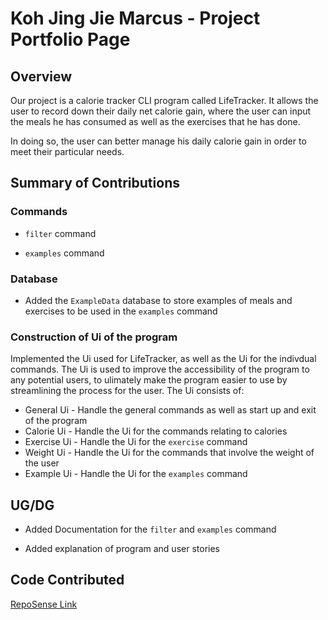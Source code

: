 # Koh Jing Jie Marcus - Project Portfolio Page

## Overview
Our project is a calorie tracker CLI program called LifeTracker. It allows the user to record down their daily net calorie gain, where the user can input the meals
he has consumed as well as the exercises that he has done.

In doing so, the user can better manage his daily calorie gain in order to meet their particular needs.

## Summary of Contributions

### Commands
* `filter` command

* `examples` command

### Database
* Added the `ExampleData` database to store examples of meals and exercises to be used in the `examples` command

### Construction of Ui of the program
Implemented the Ui used for LifeTracker, as well as the Ui for the indivdual commands. The Ui is used to improve the accessibility of the program to any potential users,
to ulimately make the program easier to use by streamlining the process for the user. The Ui consists of:
* General Ui - Handle the general commands as well as start up and exit of the program
* Calorie Ui - Handle the Ui for the commands relating to calories
* Exercise Ui - Handle the Ui for the `exercise` command
* Weight Ui - Handle the Ui for the commands that involve the weight of the user
* Example Ui - Handle the Ui for the `examples` command

## UG/DG
* Added Documentation for the `filter` and `examples` command

* Added explanation of program and user stories 

## Code Contributed
[RepoSense Link](https://nus-cs2113-ay2223s2.github.io/tp-dashboard/?search=&sort=groupTitle&sortWithin=title&timeframe=commit&mergegroup=&groupSelect=groupByRepos&breakdown=true&checkedFileTypes=docs~functional-code~test-code~other&since=2023-02-17&tabOpen=true&tabType=authorship&zFR=false&tabAuthor=Koh-Jing-Jie-Marcus&tabRepo=AY2223S2-CS2113-W15-1%2Ftp%5Bmaster%5D&authorshipIsMergeGroup=false&authorshipFileTypes=docs~functional-code~test-code&authorshipIsBinaryFileTypeChecked=false&authorshipIsIgnoredFilesChecked=false)
